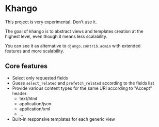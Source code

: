 Khango
======

This project is very experimental. Don't use it.

The goal of khango is to abstract views and templates creation at the highest
level, even though it means less scalability.

You can see it as alternative to `django.contrib.admin` with extended
features and more scalability.


Core features
-------------

- Select only requested fields
- Guess `select_related` and `prefetch_related` according to the fields list
- Provide various content types for the same URI according to "Accept" header:
  - text/html
  - application/json
  - application/xml
  - ...
- Built-in responsive templates for each generic view
